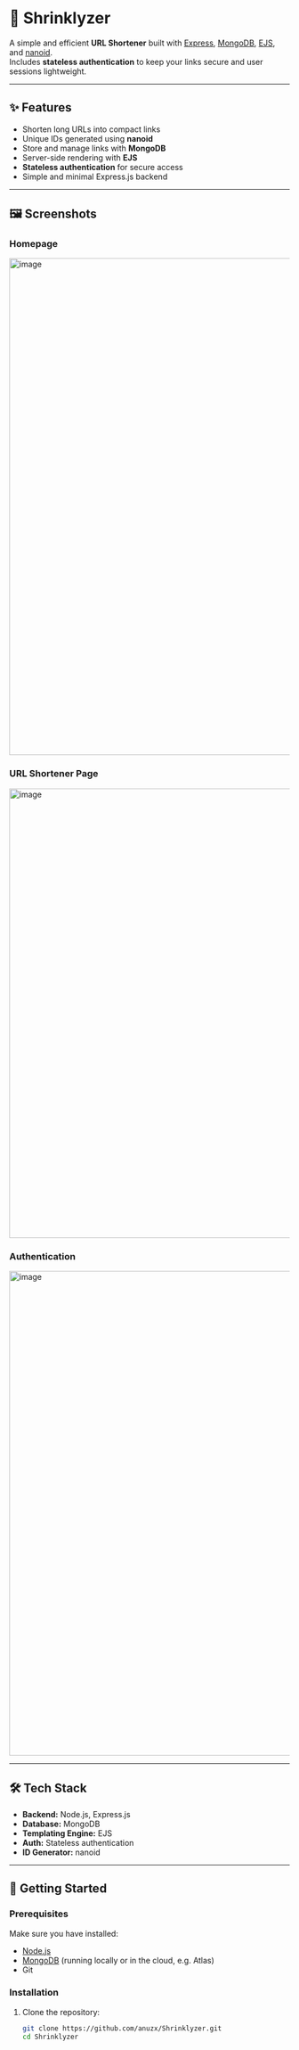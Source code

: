 # 🔗 Shrinklyzer

A simple and efficient **URL Shortener** built with [Express](https://expressjs.com/), [MongoDB](https://www.mongodb.com/), [EJS](https://ejs.co/), and [nanoid](https://github.com/ai/nanoid).  
Includes **stateless authentication** to keep your links secure and user sessions lightweight.

---

## ✨ Features
- Shorten long URLs into compact links
- Unique IDs generated using **nanoid**
- Store and manage links with **MongoDB**
- Server-side rendering with **EJS**
- **Stateless authentication** for secure access
- Simple and minimal Express.js backend

---

## 🖼️ Screenshots

### Homepage
<img width="1660" height="892" alt="image" src="https://github.com/user-attachments/assets/9a9d2c38-0a5d-455d-9c99-69bab07beb1c" />


### URL Shortener Page
<img width="1157" height="807" alt="image" src="https://github.com/user-attachments/assets/eccbf968-4268-4bdb-be51-529f049c926e" />


### Authentication
<img width="1620" height="870" alt="image" src="https://github.com/user-attachments/assets/1d68eb8c-ba3d-47bc-acb5-5270b406584a" />


---

## 🛠️ Tech Stack
- **Backend:** Node.js, Express.js  
- **Database:** MongoDB  
- **Templating Engine:** EJS  
- **Auth:** Stateless authentication  
- **ID Generator:** nanoid  

---

## 🚀 Getting Started

### Prerequisites
Make sure you have installed:
- [Node.js](https://nodejs.org/)  
- [MongoDB](https://www.mongodb.com/try/download/community) (running locally or in the cloud, e.g. Atlas)  
- Git  

### Installation
1. Clone the repository:
   ```bash
   git clone https://github.com/anuzx/Shrinklyzer.git
   cd Shrinklyzer

